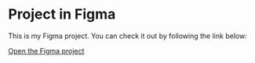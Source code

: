 # Project in Figma

This is my Figma project. You can check it out by following the link below:

[Open the Figma project](https://www.figma.com/design/1oVs4c0x2LYHzriANnkkzm/html.to.design-%E2%80%94-by-%E2%80%B9div%E2%80%BARIOTS-%E2%80%94-Import-websites-to-Figma-designs-(web%2Chtml%2Ccss)-(Community)?node-id=0-1&m=dev&t=jTZeAv1MS5uTBvdW-1)
